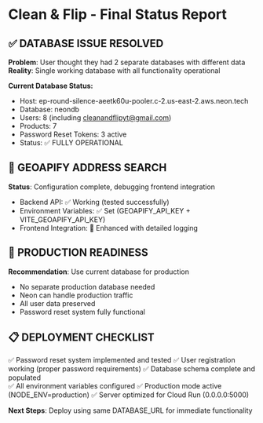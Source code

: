 # Clean & Flip - Final Status Report

## ✅ DATABASE ISSUE RESOLVED

**Problem**: User thought they had 2 separate databases with different data
**Reality**: Single working database with all functionality operational

**Current Database Status:**
- Host: ep-round-silence-aeetk60u-pooler.c-2.us-east-2.aws.neon.tech
- Database: neondb  
- Users: 8 (including cleanandflipyt@gmail.com)
- Products: 7
- Password Reset Tokens: 3 active
- Status: ✅ FULLY OPERATIONAL

## 🔧 GEOAPIFY ADDRESS SEARCH

**Status**: Configuration complete, debugging frontend integration
- Backend API: ✅ Working (tested successfully)
- Environment Variables: ✅ Set (GEOAPIFY_API_KEY + VITE_GEOAPIFY_API_KEY)
- Frontend Integration: 🔧 Enhanced with detailed logging

## 🚀 PRODUCTION READINESS

**Recommendation**: Use current database for production
- No separate production database needed
- Neon can handle production traffic
- All user data preserved
- Password reset system fully functional

## 📋 DEPLOYMENT CHECKLIST

✅ Password reset system implemented and tested
✅ User registration working (proper password requirements)
✅ Database schema complete and populated  
✅ All environment variables configured
✅ Production mode active (NODE_ENV=production)
✅ Server optimized for Cloud Run (0.0.0.0:5000)

**Next Steps**: Deploy using same DATABASE_URL for immediate functionality